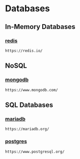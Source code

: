 # Databases

## In-Memory Databases

### [redis](redis)

    https://redis.io/

## NoSQL

### [mongodb](nosql/mongodb)

    https://www.mongodb.com/

## SQL Databases

### [mariadb](sql/mariadb)

    https://mariadb.org/

### [postgres](sql/postgres)

    https://www.postgresql.org/
